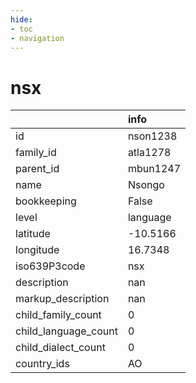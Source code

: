 ```yaml
---
hide:
- toc
- navigation
---
```

# nsx
|                      | info     |
|:---------------------|:---------|
| id                   | nson1238 |
| family_id            | atla1278 |
| parent_id            | mbun1247 |
| name                 | Nsongo   |
| bookkeeping          | False    |
| level                | language |
| latitude             | -10.5166 |
| longitude            | 16.7348  |
| iso639P3code         | nsx      |
| description          | nan      |
| markup_description   | nan      |
| child_family_count   | 0        |
| child_language_count | 0        |
| child_dialect_count  | 0        |
| country_ids          | AO       |